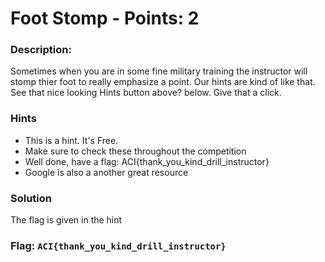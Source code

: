 # Foot Stomp - Points: 2

### Description:

Sometimes when you are in some fine military training the instructor will stomp thier foot to really emphasize a point. Our hints are kind of like that. See that nice looking Hints button above? below. Give that a click.

### Hints

 - This is a hint. It's Free.
 - Make sure to check these throughout the competition
 - Well done, have a flag: ACI{thank_you_kind_drill_instructor}
 - Google is also a another great resource

### Solution

The flag is given in the hint

### Flag: `ACI{thank_you_kind_drill_instructor}`

